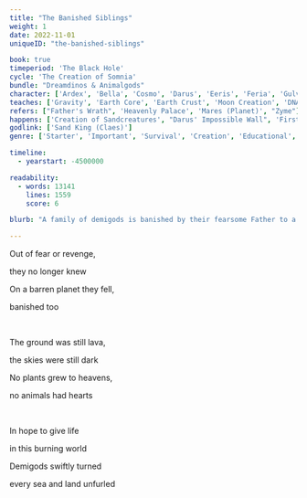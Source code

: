 ```yaml
---
title: "The Banished Siblings"
weight: 1
date: 2022-11-01
uniqueID: "the-banished-siblings"

book: true
timeperiod: 'The Black Hole'
cycle: 'The Creation of Somnia'
bundle: "Dreamdinos & Animalgods"
character: ['Ardex', 'Bella', 'Cosmo', 'Darus', 'Eeris', 'Feria', 'Gulvi', 'Hanah', 'Sand King (Claes)']
teaches: ['Gravity', 'Earth Core', 'Earth Crust', 'Moon Creation', 'DNA', 'Enzymes', 'Atmosphere']
refers: ["Father's Wrath", 'Heavenly Palace', 'Mares (Planet)', "Zyme"]
happens: ['Creation of Sandcreatures', "Darus' Impossible Wall", 'First Sea', 'Throne of Tomorrow', 'Tectonic Plates', 'Discovery DNA']
godlink: ['Sand King (Claes)']
genre: ['Starter', 'Important', 'Survival', 'Creation', 'Educational', 'Science', 'Family', 'Gods']

timeline:
  - yearstart: -4500000

readability:
  - words: 13141
    lines: 1559
    score: 6

blurb: "A family of demigods is banished by their fearsome Father to a burning planet. And transformed into animals. They must find answers and fast, for they won't survive long in this hellscape."

---
```


Out of fear or revenge, 

they no longer knew

On a barren planet they fell, 

banished too

&nbsp;

The ground was still lava, 

the skies were still dark

No plants grew to heavens, 

no animals had hearts

&nbsp;

In hope to give life 

in this burning world

Demigods swiftly turned 

every sea and land unfurled